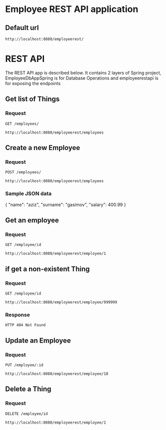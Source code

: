 # Employee REST API application

## Default url
    http://localhost:8080/employeerest/


# REST API

The REST API app is described below. 
It contains 2 layers of Spring project, EmployeeDbAppSpring is for Database Operations and employeerestapi is for exposing the endpoints

## Get list of Things

### Request

`GET /employees/`

    http://localhost:8080/employeerest/employees

## Create a new Employee

### Request

`POST /employees/`

    http://localhost:8080/employeerest/employees

### Sample JSON data 
    
{
    "name": "aziz",
    "surname": "gasimov",
    "salary": 400.99
}


## Get an employee

### Request

`GET /employee/id`

    http://localhost:8080/employeerest/employee/1

## if get a non-existent Thing

### Request

`GET /employee/id`

    http://localhost:8080/employeerest/employee/999999

### Response

    HTTP 404 Not Found

## Update an Employee

### Request

`PUT /employee/:id`

    http://localhost:8080/employeerest/employee/18

## Delete a Thing

### Request

`DELETE /employee/id`

    http://localhost:8080/employeerest/employee/1
